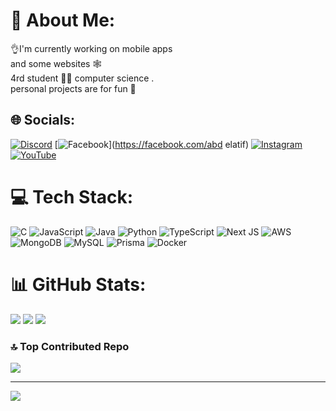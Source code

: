 # 💫 About Me:
👌I'm currently working on mobile apps <br>and some websites 🕸️<br>4rd student 👩‍💻 computer science .<br>personal projects are for fun 🧔


## 🌐 Socials:
[![Discord](https://img.shields.io/badge/Discord-%237289DA.svg?logo=discord&logoColor=white)](https://discord.gg/s.o.adev) [![Facebook](https://img.shields.io/badge/Facebook-%231877F2.svg?logo=Facebook&logoColor=white)](https://facebook.com/abd elatif) [![Instagram](https://img.shields.io/badge/Instagram-%23E4405F.svg?logo=Instagram&logoColor=white)](https://instagram.com/youtcode) [![YouTube](https://img.shields.io/badge/YouTube-%23FF0000.svg?logo=YouTube&logoColor=white)](https://youtube.com/@UCYEE71SCtobp9jeC7ml04Iw) 

# 💻 Tech Stack:
![C](https://img.shields.io/badge/c-%2300599C.svg?style=for-the-badge&logo=c&logoColor=white) ![JavaScript](https://img.shields.io/badge/javascript-%23323330.svg?style=for-the-badge&logo=javascript&logoColor=%23F7DF1E) ![Java](https://img.shields.io/badge/java-%23ED8B00.svg?style=for-the-badge&logo=openjdk&logoColor=white) ![Python](https://img.shields.io/badge/python-3670A0?style=for-the-badge&logo=python&logoColor=ffdd54) ![TypeScript](https://img.shields.io/badge/typescript-%23007ACC.svg?style=for-the-badge&logo=typescript&logoColor=white) ![Next JS](https://img.shields.io/badge/Next-black?style=for-the-badge&logo=next.js&logoColor=white) ![AWS](https://img.shields.io/badge/AWS-%23FF9900.svg?style=for-the-badge&logo=amazon-aws&logoColor=white) ![MongoDB](https://img.shields.io/badge/MongoDB-%234ea94b.svg?style=for-the-badge&logo=mongodb&logoColor=white) ![MySQL](https://img.shields.io/badge/mysql-4479A1.svg?style=for-the-badge&logo=mysql&logoColor=white)
![Prisma](https://img.shields.io/badge/prisma-black?logo=prisma) ![Docker](https://img.shields.io/badge/docker-white?logo=docker)

# 📊 GitHub Stats:
![](https://github-readme-stats.vercel.app/api?username=abdeval&theme=dark&hide_border=false&include_all_commits=false&count_private=false)
![](https://github-readme-stats.vercel.app/api/top-langs/?username=abdeval&theme=dark&hide_border=false&include_all_commits=false&count_private=false&layout=compact)
![](https://github-readme-streak-stats.herokuapp.com/?user=abdeval&theme=dark&hide_border=false)<br/>

### 🔝 Top Contributed Repo
![](https://github-contributor-stats.vercel.app/api?username=abdeval&limit=5&theme=dark&combine_all_yearly_contributions=true)

---
[![](https://visitcount.itsvg.in/api?id=abdeval&icon=3&color=6)](https://visitcount.itsvg.in)

<!-- Proudly created with GPRM ( https://gprm.itsvg.in ) -->
